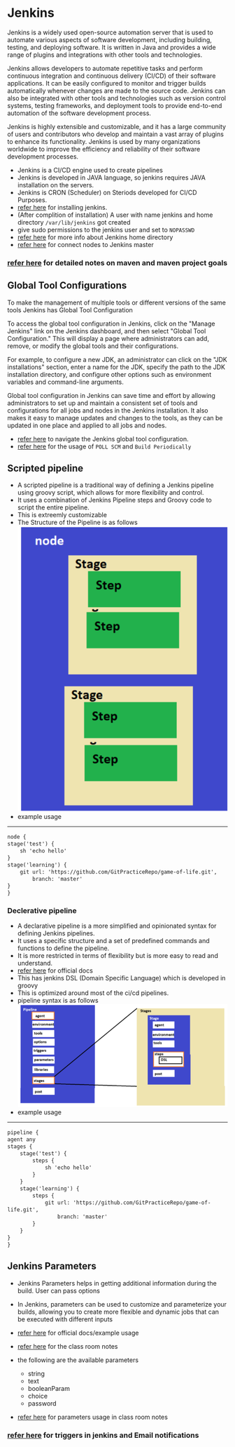 # Jenkins

 Jenkins is a widely used open-source automation server that is used to automate various aspects of software development, including building, testing, and deploying software. It is written in Java and provides a wide range of plugins and integrations with other tools and technologies.

Jenkins allows developers to automate repetitive tasks and perform continuous integration and continuous delivery (CI/CD) of their software applications. It can be easily configured to monitor and trigger builds automatically whenever changes are made to the source code. Jenkins can also be integrated with other tools and technologies such as version control systems, testing frameworks, and deployment tools to provide end-to-end automation of the software development process.

Jenkins is highly extensible and customizable, and it has a large community of users and contributors who develop and maintain a vast array of plugins to enhance its functionality. Jenkins is used by many organizations worldwide to improve the efficiency and reliability of their software development processes.

* Jenkins is a CI/CD engine used to create pipelines
* Jenkins is developed in JAVA language, so jenkins requires JAVA installation on the servers.
* Jenkins is CRON (Scheduler) on Steriods developed for CI/CD Purposes.
* [refer here](https://directdevops.blog/2022/09/17/devops-classroomnotes-17-sep-2022/) for installing jenkins.
* (After complition of installation) A user with name jenkins and home directory `/var/lib/jenkins` got created
* give sudo permissions to the jenkins user and set to `NOPASSWD`
*  [refer here](https://directdevops.blog/2022/09/17/devops-classroomnotes-17-sep-2022-2/) for more info about Jenkins home directory
*   [refer here](https://directdevops.blog/2022/09/17/devops-classroomnotes-17-sep-2022-2/) for connect nodes to Jenkins master
###  [refer here](https://directdevops.blog/2022/09/18/devops-classroomnotes-18-sep-2022/) for detailed notes on maven and maven project goals
## Global Tool Configurations
To make the management of multiple tools or different versions of the same tools Jenkins has Global Tool Configuration

To access the global tool configuration in Jenkins, click on the "Manage Jenkins" link on the Jenkins dashboard, and then select "Global Tool Configuration." This will display a page where administrators can add, remove, or modify the global tools and their configurations. 

For example, to configure a new JDK, an administrator can click on the "JDK installations" section, enter a name for the JDK, specify the path to the JDK installation directory, and configure other options such as environment variables and command-line arguments.

Global tool configuration in Jenkins can save time and effort by allowing administrators to set up and maintain a consistent set of tools and configurations for all jobs and nodes in the Jenkins installation. It also makes it easy to manage updates and changes to the tools, as they can be updated in one place and applied to all jobs and nodes.
* [refer here](https://directdevops.blog/2022/09/22/devops-classroomnotes-22-sep-2022/) to navigate the Jenkins global tool configuration.
* [refer here](https://directdevops.blog/2022/09/24/devops-classroomnotes-24-sep-2022/) for the usage of `POLL SCM` and `Build Periodically`
## Scripted pipeline
* A scripted pipeline is a traditional way of defining a Jenkins pipeline using groovy script, which allows for more flexibility and control.
* It uses a combination of Jenkins Pipeline steps and Groovy code to script the entire pipeline.
* This is extreemly customizable
* The Structure of the Pipeline is as follows
   ![Image](./Images/jenkins1.png)
* example usage
---
    node {
    stage('test') {
        sh 'echo hello'
    }
    stage('learning') {
        git url: 'https://github.com/GitPracticeRepo/game-of-life.git',
            branch: 'master'
    }
    }
### Declerative pipeline
* A declarative pipeline is a more simplified and opinionated syntax for defining Jenkins pipelines.
* It uses a specific structure and a set of predefined commands and functions to define the pipeline.
* It is more restricted in terms of flexibility but is more easy to read and understand.
* [refer here](https://www.jenkins.io/doc/book/pipeline/syntax/) for official docs
* This has jenkins DSL (Domain Specific Language) which is developed in groovy
* This is optimized around most of the ci/cd pipelines.
* pipeline syntax is as follows ![Image](./Images/jenkins2.png)
* example usage
---
    pipeline {
    agent any
    stages {
        stage('test') {
            steps {
                sh 'echo hello'
            }
        }
        stage('learning') {
            steps {
                git url: 'https://github.com/GitPracticeRepo/game-of-life.git', 
                    branch: 'master'
            }
        }
    }
    }
## Jenkins Parameters
* Jenkins Parameters helps in getting additional information during the build. User can pass options
* In Jenkins, parameters can be used to customize and parameterize your builds, allowing you to create more flexible and dynamic jobs that can be executed with different inputs
* [refer here](https://www.jenkins.io/doc/book/pipeline/syntax/#parameters-example) for official docs/example usage 
* [refer here](https://directdevops.blog/2022/09/27/devops-classroomnotes-27-sep-2022/) for the class room notes
* the following are the available parameters

    * string
    * text
    * booleanParam
    * choice
    * password
*  [refer here](https://github.com/GitPracticeRepo/spring-petclinic/commit/aa9c7d0b5ddbb27efc680c69a339ab8d3253fe4d) for parameters usage in class room notes
### [refer here](https://directdevops.blog/2022/09/27/devops-classroomnotes-27-sep-2022/) for triggers in jenkins and Email notifications
